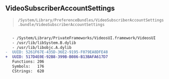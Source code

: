 ## VideoSubscriberAccountSettings

> `/System/Library/PreferenceBundles/VideoSubscriberAccountSettings.bundle/VideoSubscriberAccountSettings`

```diff

   - /System/Library/PrivateFrameworks/VideosUI.framework/VideosUI
   - /usr/lib/libSystem.B.dylib
   - /usr/lib/libobjc.A.dylib
-  UUID: 5261F67E-435D-36E2-9195-F079EA8DFE48
+  UUID: 517D4E0E-92B8-399B-B086-B13BAFA617D7
   Functions: 206
   Symbols:   176
   CStrings:  620

```
